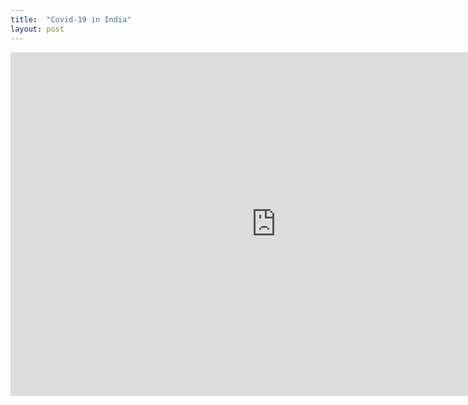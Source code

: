 ```yaml
---
title:  "Covid-19 in India"
layout: post
---
```



<iframe seamless frameborder="0" src="https://public.tableau.com/views/Covid19_Dataset_16720607275870/Dashboard_India?:embed=yes&:display_count=yes&:showVizHome=no" width = '850' height = '550'></iframe>
